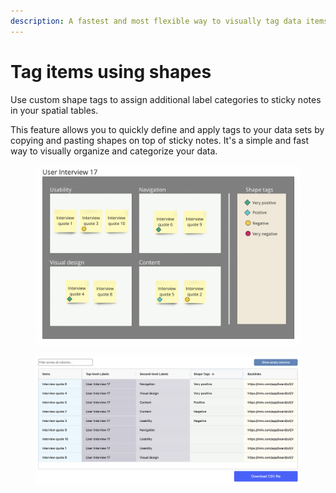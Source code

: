 ```yaml
---
description: A fastest and most flexible way to visually tag data items
---
```


# Tag items using shapes

Use custom shape tags to assign additional label categories to sticky notes in your spatial tables.&#x20;

This feature allows you to quickly define and apply tags to your data sets by copying and pasting shapes on top of sticky notes. It's a simple and fast way to visually organize and categorize your data.

<figure><img src="../.gitbook/assets/VisualData_ShapeTags_01.png" alt=""><figcaption></figcaption></figure>

<figure><img src="../.gitbook/assets/VisualData_ShapeTags_results_01.png" alt=""><figcaption></figcaption></figure>
